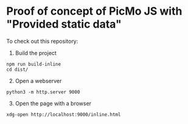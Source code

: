 # Proof of concept of PicMo JS with "Provided static data"

To check out this repository:

1. Build the project
```shell
npm run build-inline
cd dist/
```

2. Open a webserver
```shell
python3 -m http.server 9000
```

3. Open the page with a browser
```
xdg-open http://localhost:9000/inline.html
```
